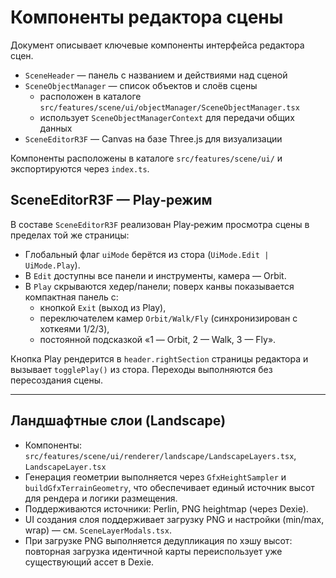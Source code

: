 # Компоненты редактора сцены

Документ описывает ключевые компоненты интерфейса редактора сцен.

- `SceneHeader` — панель с названием и действиями над сценой
- `SceneObjectManager` — список объектов и слоёв сцены
  - расположен в каталоге `src/features/scene/ui/objectManager/SceneObjectManager.tsx`
  - использует `SceneObjectManagerContext` для передачи общих данных
- `SceneEditorR3F` — Canvas на базе Three.js для визуализации

Компоненты расположены в каталоге `src/features/scene/ui/` и экспортируются через `index.ts`.

## SceneEditorR3F — Play‑режим

В составе `SceneEditorR3F` реализован Play‑режим просмотра сцены в пределах той же страницы:
- Глобальный флаг `uiMode` берётся из стора (`UiMode.Edit | UiMode.Play`).
- В `Edit` доступны все панели и инструменты, камера — Orbit.
- В `Play` скрываются хедер/панели; поверх канвы показывается компактная панель с:
  - кнопкой `Exit` (выход из Play),
  - переключателем камер `Orbit/Walk/Fly` (синхронизирован с хоткеями 1/2/3),
  - постоянной подсказкой «1 — Orbit, 2 — Walk, 3 — Fly».

Кнопка Play рендерится в `header.rightSection` страницы редактора и вызывает `togglePlay()` из стора. Переходы выполняются без пересоздания сцены.

---

## Ландшафтные слои (Landscape)

- Компоненты: `src/features/scene/ui/renderer/landscape/LandscapeLayers.tsx`, `LandscapeLayer.tsx`
- Генерация геометрии выполняется через `GfxHeightSampler` и `buildGfxTerrainGeometry`, что обеспечивает единый источник высот для рендера и логики размещения.
- Поддерживаются источники: Perlin, PNG heightmap (через Dexie).
- UI создания слоя поддерживает загрузку PNG и настройки (min/max, wrap) — см. `SceneLayerModals.tsx`.
- При загрузке PNG выполняется дедупликация по хэшу высот: повторная загрузка идентичной карты переиспользует уже существующий ассет в Dexie.
